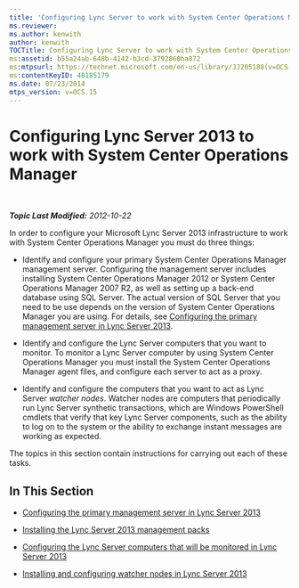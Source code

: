 ```yaml
---
title: 'Configuring Lync Server to work with System Center Operations Manager'
ms.reviewer: 
ms.author: kenwith
author: kenwith
TOCTitle: Configuring Lync Server to work with System Center Operations Manager
ms:assetid: b55a24ab-648b-4142-b3cd-3792860ba872
ms:mtpsurl: https://technet.microsoft.com/en-us/library/JJ205188(v=OCS.15)
ms:contentKeyID: 48185179
ms.date: 07/23/2014
mtps_version: v=OCS.15
---
```


<div data-xmlns="http://www.w3.org/1999/xhtml">

<div class="topic" data-xmlns="http://www.w3.org/1999/xhtml" data-msxsl="urn:schemas-microsoft-com:xslt" data-cs="http://msdn.microsoft.com/en-us/">

<div data-asp="http://msdn2.microsoft.com/asp">

# Configuring Lync Server 2013 to work with System Center Operations Manager

</div>

<div id="mainSection">

<div id="mainBody">

<span> </span>

_**Topic Last Modified:** 2012-10-22_

In order to configure your Microsoft Lync Server 2013 infrastructure to work with System Center Operations Manager you must do three things:

  - Identify and configure your primary System Center Operations Manager management server. Configuring the management server includes installing System Center Operations Manager 2012 or System Center Operations Manager 2007 R2, as well as setting up a back-end database using SQL Server. The actual version of SQL Server that you need to be use depends on the version of System Center Operations Manager you are using. For details, see [Configuring the primary management server in Lync Server 2013](lync-server-2013-configuring-the-primary-management-server.md).

  - Identify and configure the Lync Server computers that you want to monitor. To monitor a Lync Server computer by using System Center Operations Manager you must install the System Center Operations Manager agent files, and configure each server to act as a proxy.

  - Identify and configure the computers that you want to act as Lync Server *watcher nodes*. Watcher nodes are computers that periodically run Lync Server synthetic transactions, which are Windows PowerShell cmdlets that verify that key Lync Server components, such as the ability to log on to the system or the ability to exchange instant messages are working as expected.

The topics in this section contain instructions for carrying out each of these tasks.

<div>

## In This Section

  - [Configuring the primary management server in Lync Server 2013](lync-server-2013-configuring-the-primary-management-server.md)

  - [Installing the Lync Server 2013 management packs](lync-server-2013-installing-the-lync-server-2013-management-packs.md)

  - [Configuring the Lync Server computers that will be monitored in Lync Server 2013](lync-server-2013-configuring-the-lync-server-computers-that-will-be-monitored.md)

  - [Installing and configuring watcher nodes in Lync Server 2013](lync-server-2013-installing-and-configuring-watcher-nodes.md)

</div>

</div>

<span> </span>

</div>

</div>

</div>

